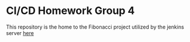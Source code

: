 # CI/CD Homework Group 4

This repository is the home to the Fibonacci project utilized by the jenkins server [here](http://ggskvrq3e.logon.ds.ge.com:8083/)
